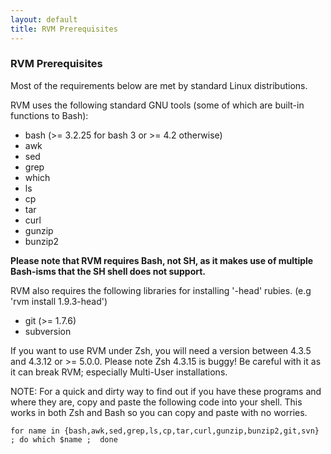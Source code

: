 ```yaml
---
layout: default
title: RVM Prerequisites
---
```


### RVM Prerequisites

Most of the requirements below are met by standard Linux distributions.

RVM uses the following standard GNU tools (some of which are built-in functions to Bash):

* bash (>= 3.2.25 for bash 3 or >= 4.2 otherwise)
* awk
* sed
* grep
* which
* ls
* cp
* tar
* curl
* gunzip
* bunzip2

**Please note that RVM requires Bash, not SH, as it makes use of multiple
Bash-isms that the SH shell does not support.**

RVM also requires the following libraries for installing '-head' rubies. (e.g
'rvm install 1.9.3-head')

* git (>= 1.7.6)
* subversion

If you want to use RVM under Zsh, you will need a version between 4.3.5 and
4.3.12 or >= 5.0.0. Please note Zsh 4.3.15 is buggy! Be careful with it as it
can break RVM; especially Multi-User installations.

NOTE: For a quick and dirty way to find out if you have these programs and where
they are, copy and paste the following code into your shell. This works in both
Zsh and Bash so you can copy and paste with no worries.

```
for name in {bash,awk,sed,grep,ls,cp,tar,curl,gunzip,bunzip2,git,svn} ; do which $name ;  done
```
